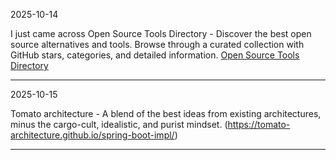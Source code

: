 2025-10-14

I just came across Open Source Tools Directory -
Discover the best open source alternatives and tools. Browse through a curated collection with GitHub stars, categories, and detailed information. [Open Source Tools Directory](https://www.theinfinity.dev/tools)

----

2025-10-15

Tomato architecture - A blend of the best ideas from existing architectures, minus the cargo-cult, idealistic, and purist mindset.
(https://tomato-architecture.github.io/spring-boot-impl/)


----

